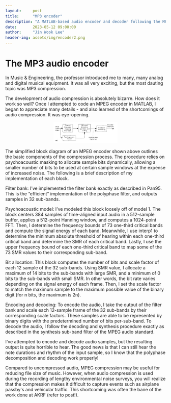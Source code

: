 ```yaml
---
layout:     post
title:      "MP3 encoder"
description: "A MATLAB-based audio encoder and decoder following the MPEG-1 audio layer 1 standard."
date:       2023-05-12 09:00:00
author:     "Jin Wook Lee"
header-img: assets/img/encoder2.png
---
```


# The MP3 audio encoder


In Music & Engineering, the professor introduced me to many, many analog and digital musical equipment. It was all very exciting, but the most dauting topic was MP3 compression.

The development of audio compression is absolutely bizarre. How does it work so well? Once I attempted to code an MPEG encoder in MATLAB, I began to appreciate many details - and also learned of the shortcomings of audio compression. It was eye-opening.

<p align="center">
    <img src="https://raw.githubusercontent.com/jwlee1221/jinscuit-v2/master/assets/img/encoder1.png" width="40%">
</p>

The simplified block diagram of an MPEG encoder shown above outlines the basic components of the compression process. The procedure relies on psychoacoustic masking to allocate sample bits dynamically, allowing a smaller number of bits to be used at certain sample windows at the expense of increased noise. The following is a brief description of my implementation of each block.

Filter bank:
I’ve implemented the filter bank exactly as described in Pan95. This is the “efficient” implementation of the polyphase filter, and outputs samples in 32 sub-bands.

Psychoacoustic model:
I’ve modeled this block loosely off of model 1. The block centers 384 samples of time-aligned input audio in a 512-sample buffer, applies a 512-point Hanning window, and computes a 1024-point FFT. Then, I determine the frequency bounds of 73 one-third critical bands and compute the signal energy of each band. Meanwhile, I use interp1 to determine the minimum absolute threshold of hearing within each one-third critical band and determine the SMR of each critical band. Lastly, I use the upper frequency bound of each one-third critical band to map some of the 73 SMR values to their corresponding sub-band.

Bit allocation:
This block computes the number of bits and scale factor of each 12 sample of the 32 sub-bands. Using SMR value, I allocate a maximum of 14 bits to the sub-bands with large SMR, and a minimum of 0 bits to the sub-bands with small SMR. In other words, the bit rate varies depending on the signal energy of each frame. Then, I set the scale factor to match the maximum sample to the maximum possible value of the binary digit (for n bits, the maximum is 2n).

Encoding and decoding:
To encode the audio, I take the output of the filter bank and scale each 12-sample frame of the 32 sub-bands by their corresponding scale factors. These samples are able to be represented by binary digits with the predetermined number of bits per-sub-band. To decode the audio, I follow the decoding and synthesis procedure exactly as described in the synthesis sub-band filter of the MPEG audio standard.

I’ve attempted to encode and decode audio samples, but the resulting output is quite horrible to hear. The good news is that I can still hear the note durations and rhythm of the input sample, so I know that the polyphase decomposition and decoding work properly! 

Compared to uncompressed audio, MPEG compression may be useful for reducing file size of music. However, when audio compression is used during the recording of lengthy environmental noise surveys, you will realize that the compression makes it difficult to capture events such as airplane passby's and vehicular traffic. This shortcoming was often the bane of the work done at AKRF (refer to post!).